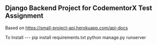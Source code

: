 Django Backend Project for CodementorX Test Assignment
-----------------------------------------------------

Based on https://small-project-api.herokuapp.com/api-docs

To Install ---
pip install requirements.txt
python manage.py runserver